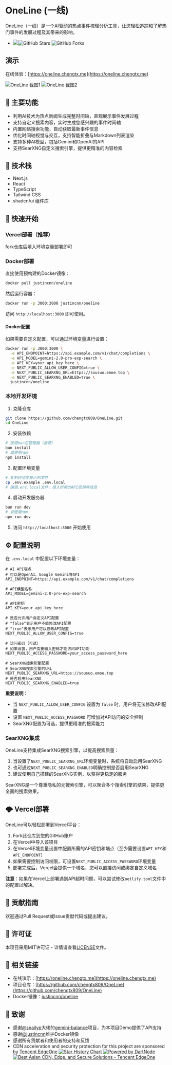 # OneLine (一线) 

OneLine（一线）是一个AI驱动的热点事件梳理分析工具，让您轻松追踪和了解热门事件的发展过程及其带来的影响。
- ![](https://img.shields.io/badge/One-Line-blue)![GitHub Stars](https://img.shields.io/github/stars/chengtx809/OneLine?style=social) ![GitHub Forks](https://img.shields.io/github/forks/chengtx809/OneLine?style=social)
## 演示

在线体验：[https://oneline.chengtx.me](https://oneline.chengtx.me)

![OneLine 截图1](https://ext.same-assets.com/1204961896/3933883241.png)
![OneLine 截图2](https://ext.same-assets.com/1204961896/3709366445.png)

## 🌟 主要功能

* 利用AI技术为热点新闻生成完整时间轴，直观展示事件发展过程
* 支持自定义搜索内容，实时生成您感兴趣的事件时间轴
* 内置网络搜索功能，自动获取最新事件信息
* 优化时间轴视觉与交互，支持智能折叠与Markdown列表渲染
* 支持多种AI模型，包括Gemini和OpenAI的API
* 支持SearXNG自定义搜索引擎，提供更精准的内容检索

## 🔧 技术栈

* Next.js
* React
* TypeScript
* Tailwind CSS
* shadcn/ui 组件库

## 🚀 快速开始

### Vercel部署（推荐）

fork仓库后填入环境变量部署即可

### Docker部署

直接使用预构建的Docker镜像：

```bash
docker pull justincnn/oneline
```

然后运行容器：

```bash
docker run -p 3000:3000 justincnn/oneline
```

访问 `http://localhost:3000` 即可使用。

#### Docker配置

如果需要自定义配置，可以通过环境变量进行设置：

```bash
docker run -p 3000:3000 \
  -e API_ENDPOINT=https://api.example.com/v1/chat/completions \
  -e API_MODEL=gemini-2.0-pro-exp-search \
  -e API_KEY=your_api_key_here \
  -e NEXT_PUBLIC_ALLOW_USER_CONFIG=true \
  -e NEXT_PUBLIC_SEARXNG_URL=https://sousuo.emoe.top \
  -e NEXT_PUBLIC_SEARXNG_ENABLED=true \
  justincnn/oneline
```

### 本地开发环境

1. 克隆仓库

```bash
git clone https://github.com/chengtx809/OneLine.git
cd OneLine
```

2. 安装依赖

```bash
# 使用bun包管理器（推荐）
bun install
# 或使用npm
npm install
```

3. 配置环境变量

```bash
# 复制环境变量示例文件
cp .env.example .env.local
# 编辑.env.local文件，填入所需的API密钥等信息
```

4. 启动开发服务器

```bash
bun run dev
# 或使用npm
npm run dev
```

5. 访问 `http://localhost:3000` 开始使用

## ⚙️ 配置说明

在 `.env.local` 中配置以下环境变量：

```
# AI API端点
# 可以是OpenAI、Google Gemini等API
API_ENDPOINT=https://api.example.com/v1/chat/completions

# API模型名称
API_MODEL=gemini-2.0-pro-exp-search

# API密钥
API_KEY=your_api_key_here

# 是否允许用户自定义API配置
# "false"表示用户不能修改API配置
# "true"表示用户可以修改API配置
NEXT_PUBLIC_ALLOW_USER_CONFIG=true

# 访问密码（可选）
# 如果设置，用户需要输入密码才能访问API功能
NEXT_PUBLIC_ACCESS_PASSWORD=your_access_password_here

# SearXNG搜索引擎配置
# SearXNG搜索引擎的URL
NEXT_PUBLIC_SEARXNG_URL=https://sousuo.emoe.top
# 是否启用SearXNG
NEXT_PUBLIC_SEARXNG_ENABLED=true
```

**重要说明：**

* 当 `NEXT_PUBLIC_ALLOW_USER_CONFIG` 设置为 `false` 时，用户将无法修改API配置
* 设置 `NEXT_PUBLIC_ACCESS_PASSWORD` 可增加对API访问的安全控制
* SearXNG配置为可选，提供更精准的搜索能力

### SearXNG集成

OneLine支持集成SearXNG搜索引擎，以提高搜索质量：

1. 当设置了`NEXT_PUBLIC_SEARXNG_URL`环境变量时，系统将自动启用SearXNG
2. 也可通过`NEXT_PUBLIC_SEARXNG_ENABLED`明确控制是否启用SearXNG
3. 建议使用自己搭建的SearXNG实例，以获得更稳定的服务

SearXNG是一个尊重隐私的元搜索引擎，可以聚合多个搜索引擎的结果，提供更全面的搜索效果。

## 🌩️ Vercel部署

OneLine可以轻松部署到Vercel平台：

1. Fork此仓库到您的GitHub账户
2. 在Vercel中导入该项目
3. 在Vercel环境变量设置中配置所需的API密钥和端点（至少需要设置`API_KEY`和`API_ENDPOINT`）
4. 如果需要控制访问权限，可设置`NEXT_PUBLIC_ACCESS_PASSWORD`环境变量
5. 部署完成后，Vercel会提供一个域名，您可以直接访问或绑定自定义域名

**注意**：如果在Vercel上部署遇到API超时问题，可以尝试修改`netlify.toml`文件中的配置以解决。

## 🤝 贡献指南

欢迎通过Pull Request或Issue贡献代码或提出建议。

## 📜 许可证

本项目采用MIT许可证 - 详情请查看[LICENSE](LICENSE)文件。

## 🔗 相关链接

* 在线演示：[https://oneline.chengtx.me](https://oneline.chengtx.me)
* 项目仓库：[https://github.com/chengtx809/OneLine](https://github.com/chengtx809/OneLine)
* Docker镜像：[justincnn/oneline](https://hub.docker.com/r/justincnn/oneline)

## 🙏 致谢

* 感谢[@snailyp](https://github.com/snailyp)大佬的[gemini-balance](https://github.com/snailyp/gemini-balance)项目，为本项目Demo提供了API支持
* 感谢[@justincnn](https://github.com/justincnn)维护Docker镜像
* 感谢所有贡献者和使用者的支持和反馈
* CDN acceleration and security protection for this project are sponsored by [Tencent EdgeOne](https://edgeone.ai/?from=github)
[![Star History Chart](https://api.star-history.com/svg?repos=chengtx809/OneLine&type=Date)](https://www.star-history.com/#chengtx809/OneLine&Date)
[![Powered by DartNode](https://dartnode.com/branding/DN-Open-Source-sm.png)](https://dartnode.com "Powered by DartNode - Free VPS for Open Source")
[![Best Asian CDN, Edge, and Secure Solutions - Tencent EdgeOne](https://edgeone.ai/media/34fe3a45-492d-4ea4-ae5d-ea1087ca7b4b.png)](https://edgeone.ai/?from=github "Best Asian CDN, Edge, and Secure Solutions - Tencent EdgeOne")

